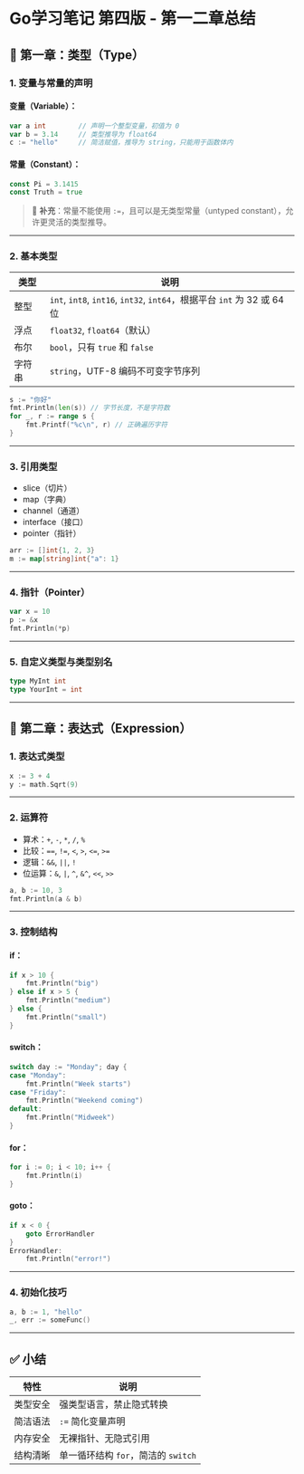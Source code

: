 
# Go学习笔记 第四版 - 第一二章总结

## 📘 第一章：类型（Type）

### 1. 变量与常量的声明

#### 变量（Variable）：
```go
var a int        // 声明一个整型变量，初值为 0
var b = 3.14     // 类型推导为 float64
c := "hello"     // 简洁赋值，推导为 string，只能用于函数体内
```

#### 常量（Constant）：
```go
const Pi = 3.1415
const Truth = true
```

> 📌 **补充**：常量不能使用 `:=`，且可以是无类型常量（untyped constant），允许更灵活的类型推导。

---

### 2. 基本类型

| 类型 | 说明 |
|------|------|
| 整型 | `int`, `int8`, `int16`, `int32`, `int64`，根据平台 `int` 为 32 或 64 位 |
| 浮点 | `float32`, `float64`（默认） |
| 布尔 | `bool`，只有 `true` 和 `false` |
| 字符串 | `string`，UTF-8 编码不可变字节序列 |

```go
s := "你好"
fmt.Println(len(s)) // 字节长度，不是字符数
for _, r := range s {
    fmt.Printf("%c\n", r) // 正确遍历字符
}
```

---

### 3. 引用类型
- slice（切片）
- map（字典）
- channel（通道）
- interface（接口）
- pointer（指针）

```go
arr := []int{1, 2, 3}
m := map[string]int{"a": 1}
```

---

### 4. 指针（Pointer）

```go
var x = 10
p := &x
fmt.Println(*p)
```

---

### 5. 自定义类型与类型别名

```go
type MyInt int
type YourInt = int
```

---

## 📘 第二章：表达式（Expression）

### 1. 表达式类型
```go
x := 3 + 4
y := math.Sqrt(9)
```

---

### 2. 运算符

- 算术：`+`, `-`, `*`, `/`, `%`
- 比较：`==`, `!=`, `<`, `>`, `<=`, `>=`
- 逻辑：`&&`, `||`, `!`
- 位运算：`&`, `|`, `^`, `&^`, `<<`, `>>`

```go
a, b := 10, 3
fmt.Println(a & b)
```

---

### 3. 控制结构

#### if：
```go
if x > 10 {
    fmt.Println("big")
} else if x > 5 {
    fmt.Println("medium")
} else {
    fmt.Println("small")
}
```

#### switch：
```go
switch day := "Monday"; day {
case "Monday":
    fmt.Println("Week starts")
case "Friday":
    fmt.Println("Weekend coming")
default:
    fmt.Println("Midweek")
}
```

#### for：
```go
for i := 0; i < 10; i++ {
    fmt.Println(i)
}
```

#### goto：
```go
if x < 0 {
    goto ErrorHandler
}
ErrorHandler:
    fmt.Println("error!")
```

---

### 4. 初始化技巧

```go
a, b := 1, "hello"
_, err := someFunc()
```

---

## ✅ 小结

| 特性 | 说明 |
|------|------|
| 类型安全 | 强类型语言，禁止隐式转换 |
| 简洁语法 | `:=` 简化变量声明 |
| 内存安全 | 无裸指针、无隐式引用 |
| 结构清晰 | 单一循环结构 `for`，简洁的 `switch` |
